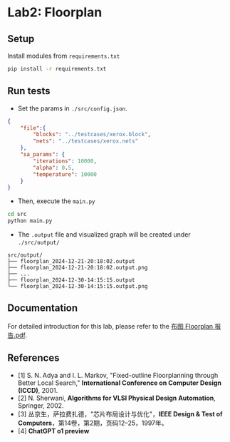 <!--
 * Copyright (c) 2024 by Albresky, All Rights Reserved. 
 * 
 * @Author: Albresky albre02@outlook.com
 * @Date: 2024-12-21 20:04:49
 * @LastEditTime: 2024-12-30 14:59:46
 * @FilePath: /EDA-assignments/lab2/floorplan/README.md
 * 
 * @Description: 
-->
# Lab2: Floorplan

## Setup

Install modules from `requirements.txt`

```bash
pip install -r requirements.txt
```

## Run tests

 - Set the params in `./src/config.json`.


```json
{
    "file":{
        "blocks": "../testcases/xerox.block",
        "nets": "../testcases/xerox.nets"
    },
    "sa_params": {
        "iterations": 10000,
        "alpha": 0.5,
        "temperature": 10000
    }
}
```

 - Then, execute the `main.py`

```bash
cd src
python main.py
```

 - The `.output` file and visualized graph will be created under `./src/output/`

```
src/output/
├── floorplan_2024-12-21-20:18:02.output
├── floorplan_2024-12-21-20:18:02.output.png
├── ...
├── floorplan_2024-12-30-14:15:15.output
└── floorplan_2024-12-30-14:15:15.output.png
```
## Documentation

For detailed introduction for this lab, please refer to the [布图 Floorplan 报告.pdf](./doc/布图%20Floorplan%20报告.pdf).

## References

- [1] S. N. Adya and I. L. Markov, "Fixed-outline Floorplanning through Better Local Search," **International Conference on Computer Design (ICCD)**, 2001.
- [2] N. Sherwani, **Algorithms for VLSI Physical Design Automation**, Springer, 2002.
- [3] 丛京生，萨拉费扎德，"芯片布局设计与优化"，**IEEE Design & Test of Computers**，第14卷，第2期，页码12–25，1997年。
- [4] **ChatGPT o1 preview**
